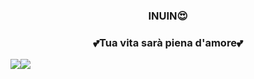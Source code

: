 <h3 align="center">  INUIN😍 </h3>

<h3 align="center"> 💕Tua vita sarà piena d'amore💕 </h3>

<img src="https://img.shields.io/github/followers/inuin09?style=social">![](https://img.shields.io/github/followers/inuin09?style=social)
